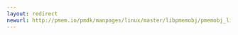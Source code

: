 ```yaml
---
layout: redirect
newurl: http://pmem.io/pmdk/manpages/linux/master/libpmemobj/pmemobj_list_insert.3.html
---
```

